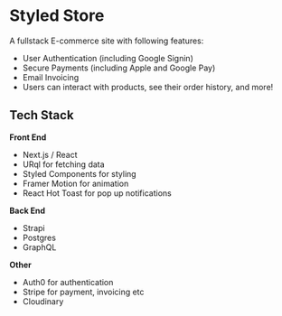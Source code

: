 # Styled Store

A fullstack E-commerce site with following features:

- User Authentication (including Google Signin)
- Secure Payments (including Apple and Google Pay)
- Email Invoicing
- Users can interact with products, see their order history, and more!

## Tech Stack

**Front End**
- Next.js / React
- URql for fetching data
- Styled Components for styling
- Framer Motion for animation
- React Hot Toast for pop up notifications

**Back End**
- Strapi
- Postgres
- GraphQL

**Other**
- Auth0 for authentication
- Stripe for payment, invoicing etc
- Cloudinary